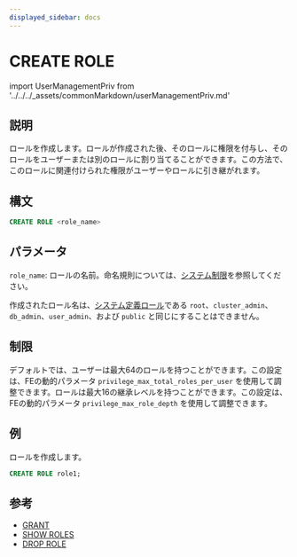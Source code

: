 ```yaml
---
displayed_sidebar: docs
---
```


# CREATE ROLE

import UserManagementPriv from '../../../_assets/commonMarkdown/userManagementPriv.md'

## 説明

ロールを作成します。ロールが作成された後、そのロールに権限を付与し、そのロールをユーザーまたは別のロールに割り当てることができます。この方法で、このロールに関連付けられた権限がユーザーやロールに引き継がれます。

<UserManagementPriv />

## 構文

```sql
CREATE ROLE <role_name>
```

## パラメータ

`role_name`: ロールの名前。命名規則については、[システム制限](../../System_limit.md)を参照してください。

作成されたロール名は、[システム定義ロール](../../../administration/user_privs/privilege_overview.md#system-defined-roles)である `root`、`cluster_admin`、`db_admin`、`user_admin`、および `public` と同じにすることはできません。

## 制限

デフォルトでは、ユーザーは最大64のロールを持つことができます。この設定は、FEの動的パラメータ `privilege_max_total_roles_per_user` を使用して調整できます。ロールは最大16の継承レベルを持つことができます。この設定は、FEの動的パラメータ `privilege_max_role_depth` を使用して調整できます。

## 例

ロールを作成します。

  ```sql
  CREATE ROLE role1;
  ```

## 参考

- [GRANT](GRANT.md)
- [SHOW ROLES](SHOW_ROLES.md)
- [DROP ROLE](DROP_ROLE.md)